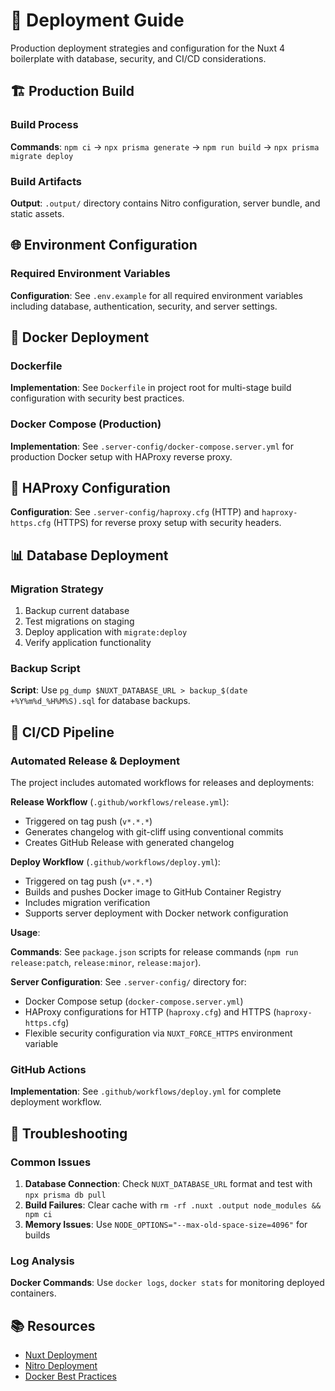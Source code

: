 # 🚀 Deployment Guide

Production deployment strategies and configuration for the Nuxt 4 boilerplate with database, security, and CI/CD considerations.

## 🏗️ Production Build

### Build Process

**Commands**: `npm ci` → `npx prisma generate` → `npm run build` → `npx prisma migrate deploy`

### Build Artifacts

**Output**: `.output/` directory contains Nitro configuration, server bundle, and static assets.

## 🌐 Environment Configuration

### Required Environment Variables

**Configuration**: See `.env.example` for all required environment variables including database, authentication, security, and server settings.

## 🐳 Docker Deployment

### Dockerfile

**Implementation**: See `Dockerfile` in project root for multi-stage build configuration with security best practices.

### Docker Compose (Production)

**Implementation**: See `.server-config/docker-compose.server.yml` for production Docker setup with HAProxy reverse proxy.

## 🔧 HAProxy Configuration

**Configuration**: See `.server-config/haproxy.cfg` (HTTP) and `haproxy-https.cfg` (HTTPS) for reverse proxy setup with security headers.

## 📊 Database Deployment

### Migration Strategy

1. Backup current database
2. Test migrations on staging
3. Deploy application with `migrate:deploy`
4. Verify application functionality

### Backup Script

**Script**: Use `pg_dump $NUXT_DATABASE_URL > backup_$(date +%Y%m%d_%H%M%S).sql` for database backups.

## 🔄 CI/CD Pipeline

### Automated Release & Deployment

The project includes automated workflows for releases and deployments:

**Release Workflow** (`.github/workflows/release.yml`):

- Triggered on tag push (`v*.*.*`)
- Generates changelog with git-cliff using conventional commits
- Creates GitHub Release with generated changelog

**Deploy Workflow** (`.github/workflows/deploy.yml`):

- Triggered on tag push (`v*.*.*`)
- Builds and pushes Docker image to GitHub Container Registry
- Includes migration verification
- Supports server deployment with Docker network configuration

**Usage**:

**Commands**: See `package.json` scripts for release commands (`npm run release:patch`, `release:minor`, `release:major`).

**Server Configuration**: See `.server-config/` directory for:

- Docker Compose setup (`docker-compose.server.yml`)
- HAProxy configurations for HTTP (`haproxy.cfg`) and HTTPS (`haproxy-https.cfg`)
- Flexible security configuration via `NUXT_FORCE_HTTPS` environment variable

### GitHub Actions

**Implementation**: See `.github/workflows/deploy.yml` for complete deployment workflow.

## 🚨 Troubleshooting

### Common Issues

1. **Database Connection**: Check `NUXT_DATABASE_URL` format and test with `npx prisma db pull`
2. **Build Failures**: Clear cache with `rm -rf .nuxt .output node_modules && npm ci`
3. **Memory Issues**: Use `NODE_OPTIONS="--max-old-space-size=4096"` for builds

### Log Analysis

**Docker Commands**: Use `docker logs`, `docker stats` for monitoring deployed containers.

## 📚 Resources

- [Nuxt Deployment](https://nuxt.com/docs/getting-started/deployment)
- [Nitro Deployment](https://nitro.unjs.io/deploy)
- [Docker Best Practices](https://docs.docker.com/develop/dev-best-practices/)
